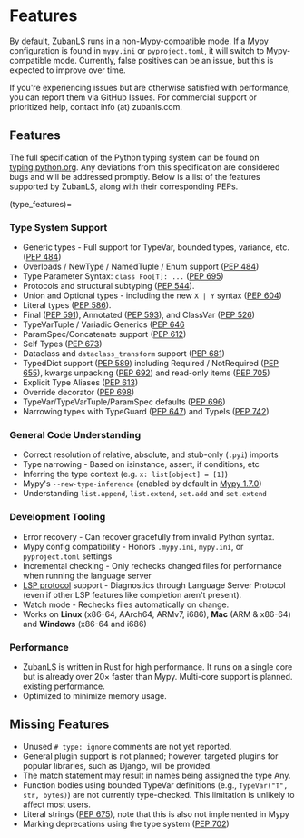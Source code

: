 # Features

By default, ZubanLS runs in a non-Mypy-compatible mode. If a Mypy configuration
is found in `mypy.ini` or `pyproject.toml`, it will switch to Mypy-compatible mode.
Currently, false positives can be an issue, but this is expected to improve
over time.

If you're experiencing issues but are otherwise satisfied with performance, you
can report them via GitHub Issues. For commercial support or prioritized help,
contact info (at) zubanls.com.

## Features

The full specification of the Python typing system can be found on
[typing.python.org](https://typing.python.org/en/latest/spec/).
Any deviations from this specification are considered bugs and will be
addressed promptly. Below is a list of the features supported by ZubanLS, along
with their corresponding PEPs.

(type_features)=
### Type System Support

- Generic types - Full support for TypeVar, bounded types, variance, etc. ([PEP 484](https://peps.python.org/pep-0484/))
- Overloads / NewType / NamedTuple / Enum support ([PEP 484](https://peps.python.org/pep-0484/))
- Type Parameter Syntax: `class Foo[T]: ...` ([PEP 695](https://peps.python.org/pep-0695/))
- Protocols and structural subtyping ([PEP 544](https://peps.python.org/pep-0544/)).
- Union and Optional types - including the new `X | Y` syntax ([PEP 604](https://peps.python.org/pep-0604/))
- Literal types ([PEP 586](https://peps.python.org/pep-0586/)).
- Final ([PEP 591](https://peps.python.org/pep-0591/)), Annotated
  ([PEP 593](https://peps.python.org/pep-0593/)), and ClassVar ([PEP 526](https://peps.python.org/pep-0526/))
- TypeVarTuple / Variadic Generics ([PEP 646](https://peps.python.org/pep-0646/)
- ParamSpec/Concatenate support ([PEP 612](https://peps.python.org/pep-0612/))
- Self Types ([PEP 673](https://peps.python.org/pep-0673/))
- Dataclass and `dataclass_transform` support ([PEP 681](https://peps.python.org/pep-0681/))
- TypedDict support ([PEP 589](https://peps.python.org/pep-0589/)) including
  Required / NotRequired ([PEP 655](https://peps.python.org/pep-0655/)),
  kwargs unpacking ([PEP 692](https://peps.python.org/pep-0692/)) and read-only
  items ([PEP 705](https://peps.python.org/pep-0705/))
- Explicit Type Aliases ([PEP 613](https://peps.python.org/pep-0613/))
- Override decorator ([PEP 698](https://peps.python.org/pep-0698/))
- TypeVar/TypeVarTuple/ParamSpec defaults ([PEP 696](https://peps.python.org/pep-0696/))
- Narrowing types with TypeGuard ([PEP 647](https://peps.python.org/pep-0647/))
  and TypeIs ([PEP 742](https://peps.python.org/pep-0742/))

### General Code Understanding

- Correct resolution of relative, absolute, and stub-only (`.pyi`) imports
- Type narrowing - Based on isinstance, assert, if conditions, etc
- Inferring the type context (e.g. `x: list[object] = [1]`)
- Mypy's `--new-type-inference` (enabled by default in [Mypy 1.7.0](https://github.com/python/mypy/issues/15906))
- Understanding `list.append`, `list.extend`, `set.add` and `set.extend`

### Development Tooling

- Error recovery - Can recover gracefully from invalid Python syntax.
- Mypy config compatibility - Honors `.mypy.ini`, `mypy.ini`, or `pyproject.toml` settings
- Incremental checking - Only rechecks changed files for performance when
  running the language server
- [LSP protocol](https://microsoft.github.io/language-server-protocol/specifications/specification-current/)
  support - Diagnostics through Language Server Protocol (even if
  other LSP features like completion aren't present).
- Watch mode - Rechecks files automatically on change.
- Works on **Linux** (x86-64, AArch64, ARMv7, i686), **Mac** (ARM & x86-64) and
  **Windows** (x86-64 and i686)

### Performance

- ZubanLS is written in Rust for high performance. It runs on a single core but
  is already over 20× faster than Mypy. Multi-core support is planned.
  existing performance.
- Optimized to minimize memory usage.

## Missing Features

- Unused `# type: ignore` comments are not yet reported.
- General plugin support is not planned; however, targeted plugins for popular
  libraries, such as Django, will be provided.
- The match statement may result in names being assigned the type Any.
- Function bodies using bounded TypeVar definitions (e.g., `TypeVar("T", str, bytes)`)
  are not currently type-checked. This limitation is unlikely to affect most users.
- Literal strings ([PEP 675](https://peps.python.org/pep-0675/)), note that
  this is also not implemented in Mypy
- Marking deprecations using the type system ([PEP 702](https://peps.python.org/pep-0702/))
